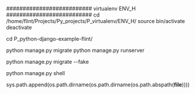 ########################## virtualenv ENV_H ##########################
cd /home/flint/Projects/Py_projects/P_virtualenv/ENV_H/
source bin/activate
deactivate

cd P_python-django-example-flint/

python manage.py migrate
python manage.py runserver

python manage.py migrate --fake

python manage.py shell

sys.path.append(os.path.dirname(os.path.dirname(os.path.abspath(__file__))))